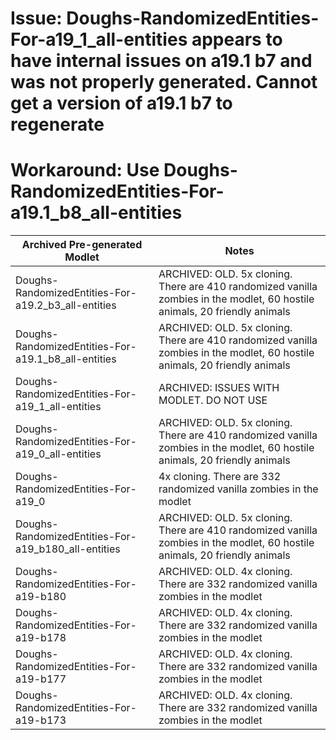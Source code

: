 # Issue: Doughs-RandomizedEntities-For-a19_1_all-entities appears to have internal issues on a19.1 b7 and was not properly generated. Cannot get a version of a19.1 b7 to regenerate
# Workaround: Use Doughs-RandomizedEntities-For-a19.1_b8_all-entities

| Archived Pre-generated Modlet  | Notes |
| ------------- | ------------- |
| Doughs-RandomizedEntities-For-a19.2_b3_all-entities | ARCHIVED: OLD. 5x cloning. There are 410 randomized vanilla zombies in the modlet, 60 hostile animals, 20 friendly animals |
| Doughs-RandomizedEntities-For-a19.1_b8_all-entities | ARCHIVED: OLD. 5x cloning. There are 410 randomized vanilla zombies in the modlet, 60 hostile animals, 20 friendly animals |
| Doughs-RandomizedEntities-For-a19_1_all-entities | ARCHIVED: ISSUES WITH MODLET.  DO NOT USE |
| Doughs-RandomizedEntities-For-a19_0_all-entities | ARCHIVED: OLD. 5x cloning. There are 410 randomized vanilla zombies in the modlet, 60 hostile animals, 20 friendly animals |
| Doughs-RandomizedEntities-For-a19_0 | 4x cloning. There are 332 randomized vanilla zombies in the modlet |
| Doughs-RandomizedEntities-For-a19_b180_all-entities | ARCHIVED: OLD. 5x cloning. There are 410 randomized vanilla zombies in the modlet, 60 hostile animals, 20 friendly animals |
| Doughs-RandomizedEntities-For-a19-b180 | ARCHIVED: OLD. 4x cloning. There are 332 randomized vanilla zombies in the modlet |
| Doughs-RandomizedEntities-For-a19-b178 | ARCHIVED: OLD. 4x cloning. There are 332 randomized vanilla zombies in the modlet |
| Doughs-RandomizedEntities-For-a19-b177 | ARCHIVED: OLD. 4x cloning. There are 332 randomized vanilla zombies in the modlet |
| Doughs-RandomizedEntities-For-a19-b173 | ARCHIVED: OLD. 4x cloning. There are 332 randomized vanilla zombies in the modlet |
